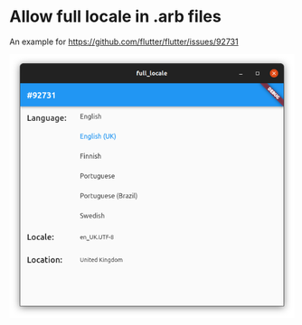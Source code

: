 # Allow full locale in .arb files

An example for https://github.com/flutter/flutter/issues/92731

![screenshot](https://raw.githubusercontent.com/jpnurmi/full_locale/main/screenshot.png "Screenshot")